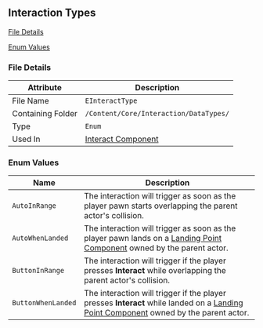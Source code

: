 ## Interaction Types

[File Details](#file-details)

[Enum Values](#enum-values)



### File Details

| Attribute         | Description                                  |
| ----------------- | -------------------------------------------- |
| File Name         | `EInteractType`                              |
| Containing Folder | `/Content/Core/Interaction/DataTypes/`       |
| Type              | `Enum`                                       |
| Used In           | [Interact Component](./InteractComponent.md) |



### Enum Values

| Name               | Description                                                  |
| ------------------ | ------------------------------------------------------------ |
| `AutoInRange`      | The interaction will trigger as soon as the player pawn starts overlapping the parent actor's collision. |
| `AutoWhenLanded`   | The interaction will trigger as soon as the player pawn lands on a <u>Landing Point Component</u> owned by the parent actor. |
| `ButtonInRange`    | The interaction will trigger if the player presses **Interact** while overlapping the parent actor's collision. |
| `ButtonWhenLanded` | The interaction will trigger if the player presses **Interact** while landed on a <u>Landing Point Component</u> owned by the parent actor. |